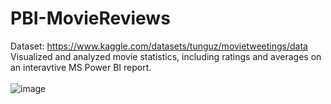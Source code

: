 # PBI-MovieReviews
Dataset: https://www.kaggle.com/datasets/tunguz/movietweetings/data \
Visualized and analyzed movie statistics, including ratings and averages on an interavtive MS Power BI report. \
\
![image](https://github.com/rcp25/PBI-MovieReviews/assets/12735715/7e3151e3-dbcd-465d-8f44-edb020a38e30)
